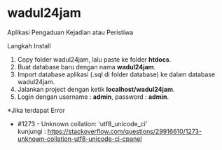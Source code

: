 # wadul24jam
Aplikasi Pengaduan Kejadian atau Peristiwa

Langkah Install
1.	Copy folder wadul24jam, lalu paste ke folder <strong>htdocs</strong>.
2.	Buat database baru dengan nama <strong>wadul24jam</strong>.
3.	Import database aplikasi (.sql di folder database) ke dalam database wadul24jam.
4.	Jalankan project dengan ketik <strong>localhost/wadul24jam</strong>.
5.	Login dengan username : <strong>admin</strong>, password : <strong>admin</strong>.

*Jika terdapat Error
- #1273 - Unknown collation: 'utf8_unicode_ci' <br>
kunjungi : https://stackoverflow.com/questions/29916610/1273-unknown-collation-utf8-unicode-ci-cpanel

